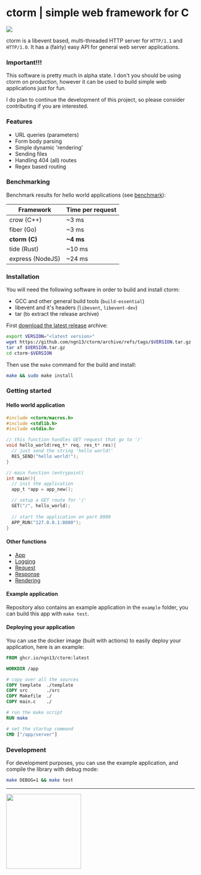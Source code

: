 # ctorm | simple web framework for C
![](https://img.shields.io/github/actions/workflow/status/ngn13/ctorm/docker.yml)

ctorm is a libevent based, multi-threaded HTTP server for `HTTP/1.1` and `HTTP/1.0`.
It has a (fairly) easy API for general web server applications. 

### Important!!!
This software is pretty much in alpha state. I don't you should be using ctorm on
production, however it can be used to build simple web applications just for fun.

I do plan to continue the development of this project, so please consider contributing
if you are interested.

### Features
- URL queries (parameters)
- Form body parsing
- Simple dynamic 'rendering'
- Sending files
- Handling 404 (all) routes
- Regex based routing

### Benchmarking
Benchmark results for hello world applications (see [benchmark](benchmark/)):

| Framework        | Time per request | 
| ---------------- | ---------------- |
| crow (C++)       | ~3 ms            |
| fiber (Go)       | ~3 ms            |
| **ctorm (C)**    | **~4 ms**        |
| tide (Rust)      | ~10 ms           |
| express (NodeJS) | ~24 ms           |

### Installation
You will need the following software in order to build and install ctorm:
- GCC and other general build tools (`build-essential`)
- libevent and it's headers (`libevent`, `libevent-dev`)
- tar (to extract the release archive)

First [download the latest release](https://github.com/ngn13/ctorm/tags) archive:
```bash
export VERSION="<latest version>"
wget https://github.com/ngn13/ctorm/archive/refs/tags/$VERSION.tar.gz
tar xf $VERSION.tar.gz
cd ctorm-$VERSION
```

Then use the `make` command for the build and install:
```bash
make && sudo make install
```

### Getting started
#### Hello world application 
```c
#include <ctorm/macros.h>
#include <stdlib.h>
#include <stdio.h>

// this function handles GET request that go to '/'
void hello_world(req_t* req, res_t* res){
  // just send the string 'hello world!'
  RES_SEND("hello world!");
}

// main function (entrypoint)
int main(){
  // init the application
  app_t *app = app_new();

  // setup a GET route for '/'
  GET("/", hello_world);
  
  // start the application on port 8080 
  APP_RUN("127.0.0.1:8080");
}
```

#### Other functions 
- [App](docs/app.md)
- [Logging](docs/log.md)
- [Request](docs/req.md)
- [Response](docs/res.md)
- [Rendering](docs/render.md)

#### Example application 
Repository also contains an example application in the `example` folder, you can build 
this app with `make test`.

#### Deploying your application
You can use the docker image (built with actions) to easily deploy your application, here is 
an example:
```Dockerfile
FROM ghcr.io/ngn13/ctorm:latest 

WORKDIR /app

# copy over all the sources
COPY template  ./template
COPY src       ./src
COPY Makefile  ./
COPY main.c    ./

# run the make script
RUN make 

# set the startup command
CMD ["/app/server"]
```

### Development 
For development purposes, you can use the example application, and compile the library with debug mode:
```bash
make DEBUG=1 && make test
```

---
<img src="https://files.ngn.tf/gpl3.png" width="200px">
